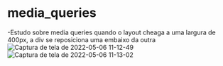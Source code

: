 # media_queries
-Estudo sobre media queries
quando o layout cheaga a uma largura de 400px, a div se reposiciona uma embaixo da outra![Captura de tela de 2022-05-06 11-12-49](https://user-images.githubusercontent.com/53490825/167150650-5b7e5445-99c9-4be2-b47a-598e6795de22.png)
![Captura de tela de 2022-05-06 11-13-02](https://user-images.githubusercontent.com/53490825/167150678-6e2f9846-ef52-4000-8227-348cf1201769.png)

